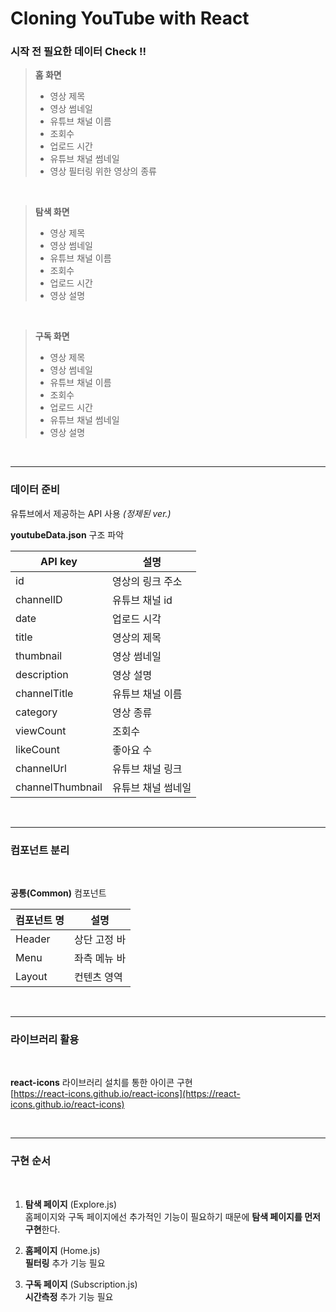 # Cloning YouTube with React

### 시작 전 필요한 **데이터 Check !!**

> **홈 화면**
> * 영상 제목
> * 영상 썸네일
> * 유튜브 채널 이름
> * 조회수
> * 업로드 시간
> * 유튜브 채널 썸네일
> * 영상 필터링 위한 영상의 종류

<br>

> **탐색 화면**
> * 영상 제목
> * 영상 썸네일
> * 유튜브 채널 이름
> * 조회수
> * 업로드 시간
> * 영상 설명

<br>

> **구독 화면**
> * 영상 제목
> * 영상 썸네일
> * 유튜브 채널 이름
> * 조회수
> * 업로드 시간
> * 유튜브 채널 썸네일
> * 영상 설명

<br>
<hr />

### **데이터 준비**
유튜브에서 제공하는 API 사용 *(정제된 ver.)*

**youtubeData.json** 구조 파악

| API key | 설명 |
| ----- | ----- |
| id | 영상의 링크 주소 |
| channelID | 유튜브 채널 id |
| date | 업로드 시각 |
| title | 영상의 제목 | 
| thumbnail | 영상 썸네일 |
| description | 영상 설명 |
| channelTitle | 유튜브 채널 이름 |
| category | 영상 종류 |
| viewCount | 조회수 |
| likeCount | 좋아요 수 |
| channelUrl | 유튜브 채널 링크 |
| channelThumbnail | 유튜브 채널 썸네일 |

<br>
<hr />

### **컴포넌트 분리**
<br>

**공통(Common)** 컴포넌트

| 컴포넌트 명 | 설명 |
| ----- | ----- |
| Header | 상단 고정 바 |
| Menu | 좌측 메뉴 바 |
| Layout | 컨텐츠 영역 |

<br>
<hr />

### **라이브러리 활용**
<br>

**react-icons** 라이브러리 설치를 통한 아이콘 구현  
[https://react-icons.github.io/react-icons](https://react-icons.github.io/react-icons)

<br>
<hr />

### **구현 순서**
<br>


1. **탐색 페이지** (Explore.js)  
홈페이지와 구독 페이지에선 추가적인 기능이 필요하기 때문에 **탐색 페이지를 먼저 구현**한다.

2. **홈페이지** (Home.js)  
**필터링** 추가 기능 필요

3. **구독 페이지** (Subscription.js)  
**시간측정** 추가 기능 필요
